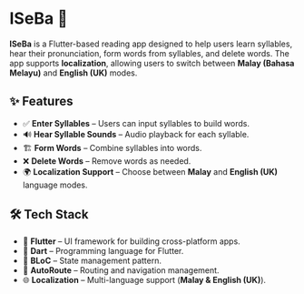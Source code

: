 # ISeBa 📖  

**ISeBa** is a Flutter-based reading app designed to help users learn syllables, hear their pronunciation, form words from syllables, and delete words. The app supports **localization**, allowing users to switch between **Malay (Bahasa Melayu)** and **English (UK)** modes.  

## ✨ Features  

- ✅ **Enter Syllables** – Users can input syllables to build words.  
- 🔊 **Hear Syllable Sounds** – Audio playback for each syllable.  
- 🏗 **Form Words** – Combine syllables into words.  
- ❌ **Delete Words** – Remove words as needed.  
- 🌍 **Localization Support** – Choose between **Malay** and **English (UK)** language modes.  

## 🛠 Tech Stack  

- 🚀 **Flutter** – UI framework for building cross-platform apps.  
- 🎯 **Dart** – Programming language for Flutter.  
- 🔄 **BLoC** – State management pattern.  
- 🚦 **AutoRoute** – Routing and navigation management.  
- 🌐 **Localization** – Multi-language support (**Malay & English (UK)**).  

